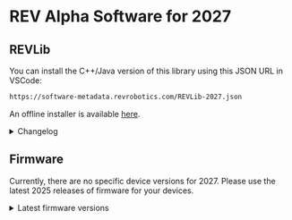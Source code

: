 # REV Alpha Software for 2027

## REVLib

You can install the C++/Java version of this library using this JSON URL in VSCode:

```txt
https://software-metadata.revrobotics.com/REVLib-2027.json
```

An offline installer is available [here](https://github.com/REVrobotics/REV-Software-Binaries/releases/download/revlib-2027.0.0-alpha-1/REVLib-offline-v2027.0.0-alpha-1.zip).

<details>
<summary>Changelog</summary>

### REVLib v2027.0.0-alpha-1

- [REVLib] Adds support for Systemcore and the WPILib 2027 alpha
</details>

## Firmware

Currently, there are no specific device versions for 2027. Please use the latest 2025 releases of firmware for your devices.

<details>
<summary>Latest firmware versions</summary>

- SPARK Flex: `v25.0.4`
- SPARK MAX: `v25.0.4`
- Power Distribution Hub: `v25.0.0`
- Pneumatic Hub: `v23.0.1`
- Servo Hub: `v25.0.2`

</details>
